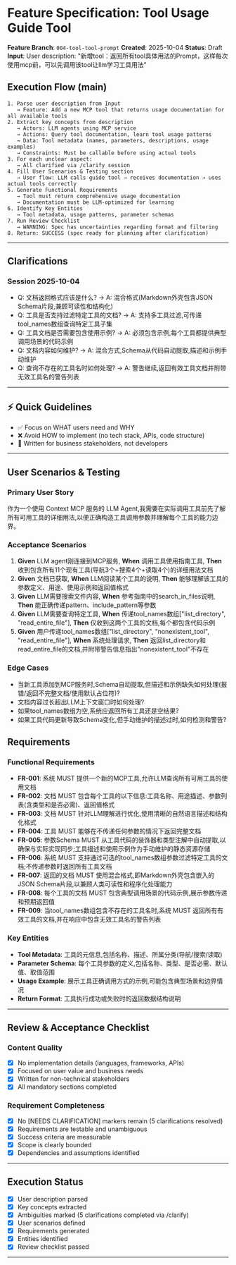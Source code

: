 # Feature Specification: Tool Usage Guide Tool

**Feature Branch**: `004-tool-tool-prompt`
**Created**: 2025-10-04
**Status**: Draft
**Input**: User description: "新增tool：返回所有tool具体用法的Prompt，这样每次使用mcp前，可以先调用该tool让llm学习工具用法"

## Execution Flow (main)
```
1. Parse user description from Input
   → Feature: Add a new MCP tool that returns usage documentation for all available tools
2. Extract key concepts from description
   → Actors: LLM agents using MCP service
   → Actions: Query tool documentation, learn tool usage patterns
   → Data: Tool metadata (names, parameters, descriptions, usage examples)
   → Constraints: Must be callable before using actual tools
3. For each unclear aspect:
   → All clarified via /clarify session
4. Fill User Scenarios & Testing section
   → User flow: LLM calls guide tool → receives documentation → uses actual tools correctly
5. Generate Functional Requirements
   → Tool must return comprehensive usage documentation
   → Documentation must be LLM-optimized for learning
6. Identify Key Entities
   → Tool metadata, usage patterns, parameter schemas
7. Run Review Checklist
   → WARNING: Spec has uncertainties regarding format and filtering
8. Return: SUCCESS (spec ready for planning after clarification)
```

---

## Clarifications

### Session 2025-10-04
- Q: 文档返回格式应该是什么? → A: 混合格式(Markdown外壳包含JSON Schema片段,兼顾可读性和结构化)
- Q: 工具是否支持过滤特定工具的文档? → A: 支持多工具过滤,可传递tool_names数组查询特定工具子集
- Q: 工具文档是否需要包含使用示例? → A: 必须包含示例,每个工具都提供典型调用场景的代码示例
- Q: 文档内容如何维护? → A: 混合方式,Schema从代码自动提取,描述和示例手动维护
- Q: 查询不存在的工具名时如何处理? → A: 警告继续,返回有效工具文档并附带无效工具名的警告列表

---

## ⚡ Quick Guidelines
- ✅ Focus on WHAT users need and WHY
- ❌ Avoid HOW to implement (no tech stack, APIs, code structure)
- 👥 Written for business stakeholders, not developers

---

## User Scenarios & Testing

### Primary User Story
作为一个使用 Context MCP 服务的 LLM Agent,我需要在实际调用工具前先了解所有可用工具的详细用法,以便正确构造工具调用参数并理解每个工具的能力边界。

### Acceptance Scenarios
1. **Given** LLM agent刚连接到MCP服务, **When** 调用工具使用指南工具, **Then** 收到包含所有11个现有工具(导航3个+搜索4个+读取4个)的详细用法文档
2. **Given** 文档已获取, **When** LLM阅读某个工具的说明, **Then** 能够理解该工具的参数定义、用途、使用示例和返回值格式
3. **Given** LLM需要搜索文件内容, **When** 参考指南中的search_in_files说明, **Then** 能正确传递pattern、include_pattern等参数
4. **Given** LLM需要查询特定工具, **When** 传递tool_names数组["list_directory", "read_entire_file"], **Then** 仅收到这两个工具的文档,每个都包含代码示例
5. **Given** 用户传递tool_names数组["list_directory", "nonexistent_tool", "read_entire_file"], **When** 系统处理请求, **Then** 返回list_directory和read_entire_file的文档,并附带警告信息指出"nonexistent_tool"不存在

### Edge Cases
- 当新工具添加到MCP服务时,Schema自动提取,但描述和示例缺失如何处理(报错/返回不完整文档/使用默认占位符)?
- 文档内容过长超出LLM上下文窗口时如何处理?
- 如果tool_names数组为空,系统应返回所有工具还是空结果?
- 如果工具代码更新导致Schema变化,但手动维护的描述过时,如何检测和警告?

## Requirements

### Functional Requirements
- **FR-001**: 系统 MUST 提供一个新的MCP工具,允许LLM查询所有可用工具的使用文档
- **FR-002**: 文档 MUST 包含每个工具的以下信息:工具名称、用途描述、参数列表(含类型和是否必需)、返回值格式
- **FR-003**: 文档 MUST 针对LLM理解进行优化,使用清晰的自然语言描述和结构化格式
- **FR-004**: 工具 MUST 能够在不传递任何参数的情况下返回完整文档
- **FR-005**: 参数Schema MUST 从工具代码的装饰器和类型注解中自动提取,以确保与实际实现同步;工具描述和使用示例作为手动维护的静态资源存储
- **FR-006**: 系统 MUST 支持通过可选的tool_names数组参数过滤特定工具的文档;不传递参数时返回所有工具文档
- **FR-007**: 返回的文档 MUST 使用混合格式,即Markdown外壳包含嵌入的JSON Schema片段,以兼顾人类可读性和程序化处理能力
- **FR-008**: 每个工具的文档 MUST 包含典型调用场景的代码示例,展示参数传递和预期返回值
- **FR-009**: 当tool_names数组包含不存在的工具名时,系统 MUST 返回所有有效工具的文档,并在响应中包含无效工具名的警告列表

### Key Entities
- **Tool Metadata**: 工具的元信息,包括名称、描述、所属分类(导航/搜索/读取)
- **Parameter Schema**: 每个工具参数的定义,包括名称、类型、是否必需、默认值、取值范围
- **Usage Example**: 展示工具正确调用方式的示例,可能包含典型场景和边界情况
- **Return Format**: 工具执行成功或失败时的返回数据结构说明

---

## Review & Acceptance Checklist

### Content Quality
- [x] No implementation details (languages, frameworks, APIs)
- [x] Focused on user value and business needs
- [x] Written for non-technical stakeholders
- [x] All mandatory sections completed

### Requirement Completeness
- [x] No [NEEDS CLARIFICATION] markers remain (5 clarifications resolved)
- [x] Requirements are testable and unambiguous
- [x] Success criteria are measurable
- [x] Scope is clearly bounded
- [x] Dependencies and assumptions identified

---

## Execution Status

- [x] User description parsed
- [x] Key concepts extracted
- [x] Ambiguities marked (5 clarifications completed via /clarify)
- [x] User scenarios defined
- [x] Requirements generated
- [x] Entities identified
- [x] Review checklist passed

---
